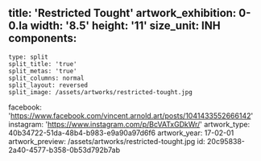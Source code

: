 title: 'Restricted Tought'
artwork_exhibition: 0-0.la
width: '8.5'
height: '11'
size_unit: INH
components:
  -
    type: split
    split_title: 'true'
    split_metas: 'true'
    split_columns: normal
    split_layout: reversed
    split_image: /assets/artworks/restricted-tought.jpg
facebook: 'https://www.facebook.com/vincent.arnold.art/posts/1041433552666142'
instagram: 'https://www.instagram.com/p/BcVATxGDkWr/'
artwork_type: 40b34722-51da-48b4-b983-e9a90a97d6f6
artwork_year: 17-02-01
artwork_preview: /assets/artworks/restricted-tought.jpg
id: 20c95838-2a40-4577-b358-0b53d792b7ab
